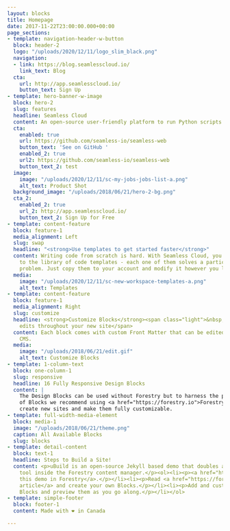 ```yaml
---
layout: blocks
title: Homepage
date: 2017-11-22T23:00:00.000+00:00
page_sections:
- template: navigation-header-w-button
  block: header-2
  logo: "/uploads/2020/12/11/logo_slim_black.png"
  navigation:
  - link: https://blog.seamlesscloud.io/
    link_text: Blog
  cta:
    url: http://app.seamlesscloud.io/
    button_text: Sign Up
- template: hero-banner-w-image
  block: hero-2
  slug: features
  headline: Seamless Cloud
  content: An open-source user-friendly platform to run Python scripts on a schedule.
  cta:
    enabled: true
    url: https://github.com/seamless-io/seamless-web
    button_text: 'See on GitHub '
    enabled_2: true
    url2: https://github.com/seamless-io/seamless-web
    button_text_2: test
  image:
    image: "/uploads/2020/12/11/sc-my-jobs-jobs-list-a.png"
    alt_text: Product Shot
  background_image: "/uploads/2018/06/21/hero-2-bg.png"
  cta_2:
    enabled_2: true
    url_2: http://app.seamlesscloud.io/
    button_text_2: Sign Up for Free
- template: content-feature
  block: feature-1
  media_alignment: Left
  slug: swap
  headline: "<strong>Use templates to get started faster</strong>"
  content: Writing code from scratch is hard. With Seamless Cloud, you get access
    to the library of code templates - each one of them solves a particular automation
    problem. Just copy them to your account and modify it however you like.
  media:
    image: "/uploads/2020/12/11/sc-new-workspace-templates-a.png"
    alt_text: Templates
- template: content-feature
  block: feature-1
  media_alignment: Right
  slug: customize
  headline: <strong>Customize Blocks</strong><span class="light">&nbsp;to make quick
    edits throughout your new site</span>
  content: Each block comes with custom Front Matter that can be edited in Forestry
    CMS.
  media:
    image: "/uploads/2018/06/21/edit.gif"
    alt_text: Customize Blocks
- template: 1-column-text
  block: one-column-1
  slug: responsive
  headline: 16 Fully Responsive Design Blocks
  content: |
    The Design Blocks can be used without Forestry but to harness the power
    of Blocks we recommend using <a href="https://forestry.io">Forestry</a>. Once the site is imported you can immediately
    create new sites and make them fully customizable.
- template: full-width-media-element
  block: media-1
  image: "/uploads/2018/06/21/theme.png"
  caption: All Available Blocks
  slug: blocks
- template: detail-content
  block: text-1
  headline: Steps to Build a Site!
  content: <p>uBuild is an open-source Jekyll based demo that doubles as a builder
    tool inside the Forestry content manager.</p><ol><li><p><a href="https://app.forestry.io/quick-start?repo=forestryio/ubuild-jekyll&provider=github&engine=jekyll">Import
    this demo in Forestry</a>.</p></li><li><p>Read <a href="https://forestry.io/blog/ubuild-a-new-theme-for-static-sites-using-blocks/">our
    article</a> and create your own Blocks.</p></li><li><p>Add and customize the available
    Blocks and preview them as you go along.</p></li></ol>
- template: simple-footer
  block: footer-1
  content: Made with ❤︎ in Canada

---
```

